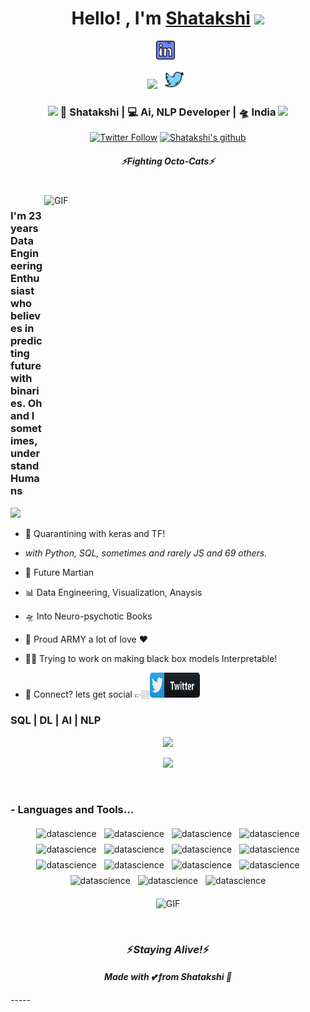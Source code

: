 <div align="center">
   <h1>Hello! , I'm <a href="https://www.linkedin.com/in/shatakshi-raman-b4aaa9155/">Shatakshi</a> <img src="https://media2.giphy.com/media/fdG07xF24smvBim16E/giphy.gif?cid=790b76116969b67d5abaf7bf4c9f907ae856c75a23f19efc&rid=giphy.gif&ct=s" width="25px"> </h1>
   
   
   
</div>

<p align='center'>
   <a href="https://www.linkedin.com/in/shatakshi-raman-b4aaa9155/"><img height="30" src="https://raw.githubusercontent.com/8bithemant/8bithemant/master/linkedin.png?raw=true"></a>&nbsp;&nbsp;
   <p align='center'>
   <a href="https://sites.google.com/view/shatakshiraman"><img height="30" src="https://raw.githubusercontent.com/8bithemant/8bithemant/master/web.png?raw=true"></a>&nbsp;&nbsp;
<a href="https://twitter.com/aishoo1612"><img height="30" src="https://raw.githubusercontent.com/8bithemant/8bithemant/master/twitter.png?raw=true"></a>&nbsp;&nbsp;



<div align="center">
<h3><img src="https://media.giphy.com/media/WUlplcMpOCEmTGBtBW/giphy.gif" width="30"> 🙎 Shatakshi  | 💻 Ai, NLP Developer | 🛸 India <img src="https://media2.giphy.com/media/iSD0xUVEd8iABcQpTg/giphy.gif" width="30"></h3>
</div>


<p align="center">
   <a href="https://twitter.com/RamanShatakshi"><img alt="Twitter Follow" src="https://img.shields.io/twitter/follow/aishoo1612?style=for-the-badge&color=09f&labelColor=black&logo=twitter&label=@aishoo1612" height="30"></a>
   <a href="https://badges.pufler.dev/repos/ShatakshiRaman"> <img alt="Shatakshi's github" src="https://badges.pufler.dev/repos/ShatakshiRaman" height="30"> </a>
 </p>
 
 <h5 align="center">
   <i>⚡️Fighting Octo-Cats⚡️</i>
  </h5>
 
 
<br />
<img align="right" height="450px" width="450px" alt="GIF" src="https://media4.giphy.com/media/3o7TKzyIPAiMR1pErK/giphy.gif?cid=ecf05e47j5ybl9r2octpxk3clgug1u457pkcjur9mqg0zdpi&rid=giphy.gif&ct=g" />
<p align="center">
  <h3> I'm 23 years Data Engineering Enthusiast who believes in predicting future with binaries. Oh and I sometimes, understand Humans</h3>
</p>
 <img src="https://giphy.com/stickers/family-simpsons-take-wyct0orcyRcS4" width="25px">

 - 🥀 Quarantining with keras and TF!
 
 - <i>with Python, SQL, sometimes and rarely JS and 69 others.</i>
   
 - 🔭 Future Martian 
 
 - 📊 Data Engineering, Visualization, Anaysis 

 - 🛸 Into Neuro-psychotic Books
 
 - 💟 Proud ARMY a lot of love :heart:
 
 - 🐱‍👤 Trying to work on making black box models Interpretable!
 
 - 💬 Connect? lets get social 👉🏼[<img src="https://raw.githubusercontent.com/8bithemant/8bithemant/master/svg/social/twitter.svg" height= "40px" width= "80px"  >](https://twitter.com/aisoo1612/)
 
 <p align="center">
  <h3> SQL | DL | AI | NLP </h3>
   </p>




<!--  -->

<p align="center" >
<a href="https://github.com/anuraghazra/github-readme-stats"> 
    <img  src="https://github-readme-stats.vercel.app/api?username=aishoo1612&&show_icons=true&theme=synthwave"/>
  </a>

</p>
<p align = "center">
  <a href="https://github.com/anuraghazra/github-readme-stats"> 
    <img  src="https://github-readme-stats.vercel.app/api/top-langs/?username=aishoo1612&layout=compact&theme=tokyonight"/>
  </a>
</p>
<br />

### - Languages and Tools...

<p align="center">
  <img src = "https://img.shields.io/badge/Python-FFD43B?style=for-the-badge&logo=python&logoColor=darkgreen"  alt="datascience" style="vertical-align:top; margin:4px" >
  <img src = "https://img.shields.io/badge/C%2B%2B-00599C?style=for-the-badge&logo=c%2B%2B&logoColor=white"  alt="datascience" style="vertical-align:top; margin:4px" >
  <img src = "https://img.shields.io/badge/TensorFlow-FF6F00?style=for-the-badge&logo=TensorFlow&logoColor=white"  alt="datascience" style="vertical-align:top; margin:4px" > 
  <img src = "https://img.shields.io/badge/Plotly-239120?style=for-the-badge&logo=plotly&logoColor=white"  alt="datascience" style="vertical-align:top; margin:4px" >
  <img src = "https://img.shields.io/badge/Keras-D00000?style=for-the-badge&logo=Keras&logoColor=white"  alt="datascience" style="vertical-align:top; margin:4px" >
  <img src = "https://img.shields.io/badge/MySQL-00000F?style=for-the-badge&logo=mysql&logoColor=white"  alt="datascience" style="vertical-align:top; margin:4px" >
  <img src = "https://img.shields.io/badge/Django-092E20?style=for-the-badge&logo=django&logoColor=white"  alt="datascience" style="vertical-align:top; margin:4px" >
  <img src = "https://img.shields.io/badge/PowerBI-F2C811?style=for-the-badge&logo=Power%20BI&logoColor=white"  alt="datascience" style="vertical-align:top; margin:4px" >
  <img src = "https://img.shields.io/badge/Oracle-F80000?style=for-the-badge&logo=oracle&logoColor=black"  alt="datascience" style="vertical-align:top; margin:4px" >
  <img src = "https://img.shields.io/badge/Figma-F24E1E?style=for-the-badge&logo=figma&logoColor=white"  alt="datascience" style="vertical-align:top; margin:4px" > 
  <img src = "https://img.shields.io/badge/Adobe%20Creative%20Cloud-DA1F26?style=for-the-badge&logo=Adobe%20Creative%20Cloud&logoColor=white"  alt="datascience" style="vertical-align:top; margin:4px" > 
  <img src = "https://img.shields.io/badge/Adobe%20XD-470137?style=for-the-badge&logo=Adobe%20XD&logoColor=#FF61F6"  alt="datascience" style="vertical-align:top; margin:4px" > 
  <img src = "https://img.shields.io/badge/Canva-%2300C4CC.svg?&style=for-the-badge&logo=Canva&logoColor=white"  alt="datascience" style="vertical-align:top; margin:4px" > 
   <img src = "https://img.shields.io/badge/Medium-12100E?style=for-the-badge&logo=medium&logoColor=white"  alt="datascience" style="vertical-align:top; margin:4px" >
    <img src = "https://img.shields.io/badge/dev.to-0A0A0A?style=for-the-badge&logo=devdotto&logoColor=white"  alt="datascience" style="vertical-align:top; margin:4px" >

   
<p align="center"><img align="center" height="200px" width="200px" alt="GIF" src="https://media4.giphy.com/media/lnJ2TVXSgCGNC0Nxyn/giphy.gif?cid=ecf05e47qtffg5m9x3d0k914ywilwf4jjfngqeaq9p2ihsy0&rid=giphy.gif&ct=g" />
<p align="center"></p>


   
<br />

<h3 align='center'>⚡️<i>Staying Alive!</i>⚡️</h3>

<h4 align ='center'><i>Made with 💕 from Shatakshi 🦋</i></h4>
-----

